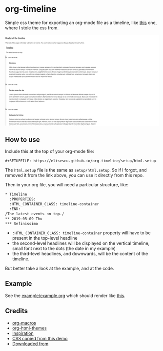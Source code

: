 # org-timeline

Simple css theme for exporting an org-mode file as a timeline, like [this](http://codepen.io/NielsVoogt/pen/MbMMxv/) one, where I stole the css from.

![example](example/example.png)

## How to use
Include this at the top of your org-mode file:
```
#+SETUPFILE: https://elisescu.github.io/org-timeline/setup/html.setup
```
The `html.setup` file is the same as `setup/html.setup`. So if I forgot, and removed it from the link above, you can use it directly from this repo.

Then in your org file, you will need a particular structure, like:
```
* Timeline
  :PROPERTIES:
  :HTML_CONTAINER_CLASS: timeline-container
  :END:
/The latest events on top./
** 2019-05-09 Thu
*** Sefinissimo
```

- `:HTML_CONTAINER_CLASS: timeline-container` property will have to be present in the top-level headline
- the second-level headlines will be displayed on the vertical timeline, small font next to the dots (the date in my example)
- the third-level headlines, and downwards, will be the content of the timeline.

But better take a look at the example, and at the code.

## Example
See the [example/example.org](example/example.org) which should render like [this](http://elisescu.com/org-timeline/example/example.html).

## Credits
- [org-macros](https://github.com/fniessen/org-macros)
- [org-html-themes](https://github.com/fniessen/org-html-themes/)
- [Inspiration](https://freefrontend.com/css-timelines/)
- [CSS copied from this demo](http://codepen.io/NielsVoogt/pen/MbMMxv/)
- [Downloaded from](https://freefrontend.com/assets/zip/css-timelines/single-div-timeline.zip)

